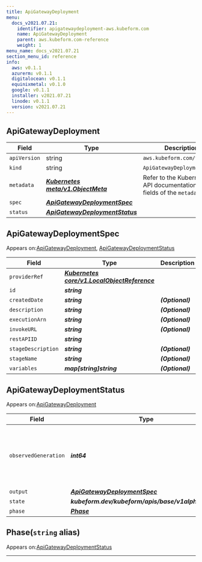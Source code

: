 ```yaml
---
title: ApiGatewayDeployment
menu:
  docs_v2021.07.21:
    identifier: apigatewaydeployment-aws.kubeform.com
    name: ApiGatewayDeployment
    parent: aws.kubeform.com-reference
    weight: 1
menu_name: docs_v2021.07.21
section_menu_id: reference
info:
  aws: v0.1.1
  azurerm: v0.1.1
  digitalocean: v0.1.1
  equinixmetal: v0.1.0
  google: v0.1.1
  installer: v2021.07.21
  linode: v0.1.1
  version: v2021.07.21
---
```


## ApiGatewayDeployment
| Field | Type | Description |
| ------ | ----- | ----------- |
| `apiVersion` | string | `aws.kubeform.com/v1alpha1` |
|    `kind` | string | `ApiGatewayDeployment` |
| `metadata` | ***[Kubernetes meta/v1.ObjectMeta](https://v1-18.docs.kubernetes.io/docs/reference/generated/kubernetes-api/v1.18/#objectmeta-v1-meta)***|Refer to the Kubernetes API documentation for the fields of the `metadata` field.|
| `spec` | ***[ApiGatewayDeploymentSpec](#apigatewaydeploymentspec)***||
| `status` | ***[ApiGatewayDeploymentStatus](#apigatewaydeploymentstatus)***||
## ApiGatewayDeploymentSpec

Appears on:[ApiGatewayDeployment](#apigatewaydeployment), [ApiGatewayDeploymentStatus](#apigatewaydeploymentstatus)

| Field | Type | Description |
| ------ | ----- | ----------- |
| `providerRef` | ***[Kubernetes core/v1.LocalObjectReference](https://v1-18.docs.kubernetes.io/docs/reference/generated/kubernetes-api/v1.18/#localobjectreference-v1-core)***||
| `id` | ***string***||
| `createdDate` | ***string***| ***(Optional)*** |
| `description` | ***string***| ***(Optional)*** |
| `executionArn` | ***string***| ***(Optional)*** |
| `invokeURL` | ***string***| ***(Optional)*** |
| `restAPIID` | ***string***||
| `stageDescription` | ***string***| ***(Optional)*** |
| `stageName` | ***string***| ***(Optional)*** |
| `variables` | ***map[string]string***| ***(Optional)*** |
## ApiGatewayDeploymentStatus

Appears on:[ApiGatewayDeployment](#apigatewaydeployment)

| Field | Type | Description |
| ------ | ----- | ----------- |
| `observedGeneration` | ***int64***| ***(Optional)*** Resource generation, which is updated on mutation by the API Server.|
| `output` | ***[ApiGatewayDeploymentSpec](#apigatewaydeploymentspec)***| ***(Optional)*** |
| `state` | ***kubeform.dev/kubeform/apis/base/v1alpha1.State***| ***(Optional)*** |
| `phase` | ***[Phase](#phase)***| ***(Optional)*** |
## Phase(`string` alias)

Appears on:[ApiGatewayDeploymentStatus](#apigatewaydeploymentstatus)

---
